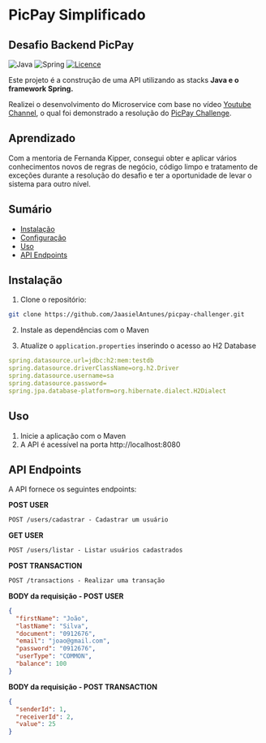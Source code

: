 # PicPay Simplificado
## Desafio Backend PicPay

![Java](https://img.shields.io/badge/java-%23ED8B00.svg?style=for-the-badge&logo=openjdk&logoColor=white)
![Spring](https://img.shields.io/badge/spring-%236DB33F.svg?style=for-the-badge&logo=spring&logoColor=white)
[![Licence](https://img.shields.io/github/license/Ileriayo/markdown-badges?style=for-the-badge)](./LICENSE)

Este projeto é a construção de uma API utilizando as stacks **Java e o framework Spring.**

Realizei o desenvolvimento do Microservice com base no vídeo [Youtube Channel](https://www.youtube.com/watch?v=QXunBiLq2SM&ab_channel=FernandaKipper%7CDev), o qual foi demonstrado a resolução do [PicPay Challenge](https://github.com/PicPay/picpay-desafio-backend).

## Aprendizado

Com a mentoria de Fernanda Kipper, consegui obter e aplicar vários conhecimentos novos de regras de negócio, código limpo e tratamento de exceções durante a resolução do desafio e ter a oportunidade de levar o sistema para outro nível.

## Sumário

- [Instalação](#installation)
- [Configuração](#configuration)
- [Uso](#usage)
- [API Endpoints](#api-endpoints)

## Instalação

1. Clone o repositório:

```bash
git clone https://github.com/JaasielAntunes/picpay-challenger.git
```

2. Instale as dependências com o Maven

3. Atualize o `application.properties` inserindo o acesso ao H2 Database

```yaml
spring.datasource.url=jdbc:h2:mem:testdb
spring.datasource.driverClassName=org.h2.Driver
spring.datasource.username=sa
spring.datasource.password=
spring.jpa.database-platform=org.hibernate.dialect.H2Dialect
```
## Uso

1. Inicie a aplicação com o Maven
2. A API é acessível na porta http://localhost:8080

## API Endpoints
A API fornece os seguintes endpoints:

**POST USER**
```markdown
POST /users/cadastrar - Cadastrar um usuário
```

**GET USER**
```markdown
POST /users/listar - Listar usuários cadastrados
```

**POST TRANSACTION**
```markdown
POST /transactions - Realizar uma transação
```

**BODY da requisição - POST USER**
```json
{
  "firstName": "João",
  "lastName": "Silva",
  "document": "0912676",
  "email": "joao@gmail.com",
  "password": "0912676",
  "userType": "COMMON",
  "balance": 100
}
```

**BODY da requisição - POST TRANSACTION**
```json
{
  "senderId": 1,
  "receiverId": 2,
  "value": 25
}
```
